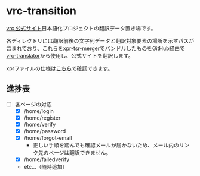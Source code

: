# vrc-transition

[vrc 公式サイト](https://vrchat.com/home)日本語化プロジェクトの翻訳データ置き場です。

各ディレクトリには翻訳前後の文字列データと翻訳対象要素の場所を示すパスが含まれており、これらを[xpr-tsr-merger](https://github.com/vrcalphabet/xpr-tsr-merger/releases/latest)でバンドルしたものをGitHub経由で[vrc-translator](https://github.com/vrcalphabet/vrc-translator)から使用し、公式サイトを翻訳します。

xprファイルの仕様は[こちら](https://github.com/vrcalphabet/xpr-tsr-merger/blob/main/docs/xpr-documentation.md)で確認できます。

## 進捗表

- [ ] 各ページの対応
  - [x] /home/login
  - [x] /home/register
  - [x] /home/verify
  - [x] /home/password
  - [x] /home/forgot-email
    - 正しい手順を踏んでも確認メールが届かないため、メール内のリンク先のページは翻訳できません。
  - [x] /home/failedverify
  - etc...（随時追加）
